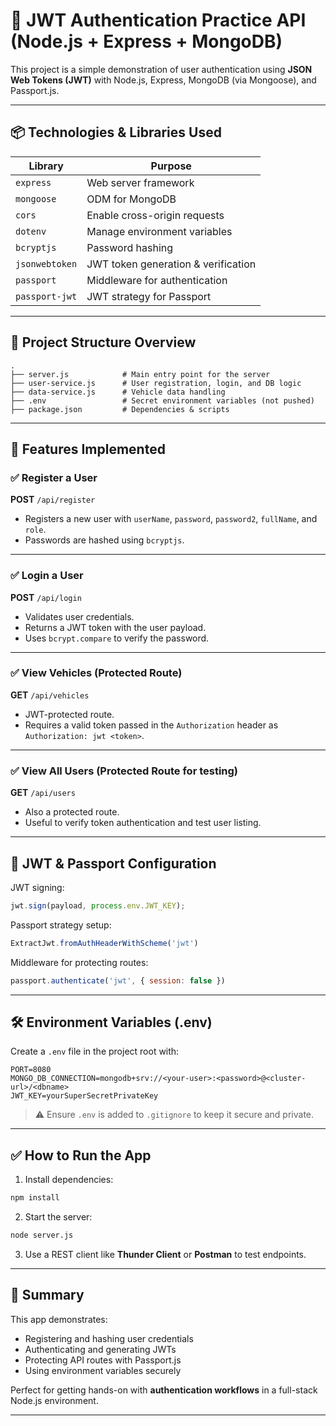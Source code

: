 # 🚀 JWT Authentication Practice API (Node.js + Express + MongoDB)

This project is a simple demonstration of user authentication using **JSON Web Tokens (JWT)** with Node.js, Express, MongoDB (via Mongoose), and Passport.js.

---

## 📦 Technologies & Libraries Used

| Library         | Purpose                                 |
|----------------|------------------------------------------|
| `express`      | Web server framework                     |
| `mongoose`     | ODM for MongoDB                          |
| `cors`         | Enable cross-origin requests             |
| `dotenv`       | Manage environment variables             |
| `bcryptjs`     | Password hashing                         |
| `jsonwebtoken` | JWT token generation & verification      |
| `passport`     | Middleware for authentication            |
| `passport-jwt` | JWT strategy for Passport                |

---

## 📁 Project Structure Overview

```
.
├── server.js            # Main entry point for the server
├── user-service.js      # User registration, login, and DB logic
├── data-service.js      # Vehicle data handling
├── .env                 # Secret environment variables (not pushed)
├── package.json         # Dependencies & scripts
```

---

## 🔑 Features Implemented

### ✅ Register a User
**POST** `/api/register`

- Registers a new user with `userName`, `password`, `password2`, `fullName`, and `role`.
- Passwords are hashed using `bcryptjs`.

---

### ✅ Login a User
**POST** `/api/login`

- Validates user credentials.
- Returns a JWT token with the user payload.
- Uses `bcrypt.compare` to verify the password.

---

### ✅ View Vehicles (Protected Route)
**GET** `/api/vehicles`

- JWT-protected route.
- Requires a valid token passed in the `Authorization` header as `Authorization: jwt <token>`.

---

### ✅ View All Users (Protected Route for testing)
**GET** `/api/users`

- Also a protected route.
- Useful to verify token authentication and test user listing.

---

## 🔐 JWT & Passport Configuration

JWT signing:
```js
jwt.sign(payload, process.env.JWT_KEY);
```

Passport strategy setup:
```js
ExtractJwt.fromAuthHeaderWithScheme('jwt')
```

Middleware for protecting routes:
```js
passport.authenticate('jwt', { session: false })
```

---

## 🛠️ Environment Variables (.env)

Create a `.env` file in the project root with:

```
PORT=8080
MONGO_DB_CONNECTION=mongodb+srv://<your-user>:<password>@<cluster-url>/<dbname>
JWT_KEY=yourSuperSecretPrivateKey
```

> ⚠️ Ensure `.env` is added to `.gitignore` to keep it secure and private.

---

## ✅ How to Run the App

1. Install dependencies:
```bash
npm install
```

2. Start the server:
```bash
node server.js
```

3. Use a REST client like **Thunder Client** or **Postman** to test endpoints.

---

## 🧠 Summary

This app demonstrates:

- Registering and hashing user credentials
- Authenticating and generating JWTs
- Protecting API routes with Passport.js
- Using environment variables securely

Perfect for getting hands-on with **authentication workflows** in a full-stack Node.js environment.

---
